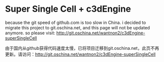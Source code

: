 ﻿Super Single Cell + c3dEngine
==========
because the git speed of github.com is too slow in China. i decided to migrate this project to git.oschina.net, and this page will not be updated anymore. so please visit: http://git.oschina.net/wantnon2/c3dEngine-superSingleCell  
  
由于国内从github获得代码速度太慢，已将项目迁移到git.oschina.net，此页不再更新。请访问：http://git.oschina.net/wantnon2/c3dEngine-superSingleCell  
